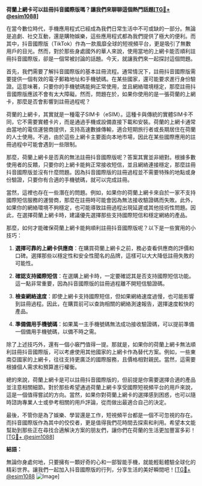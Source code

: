 **荷蘭上網卡可以註冊抖音國際版嗎？讓我們來聊聊這個熱門話題[[TG💪+ @esim1088](https://t.me/s/esim1088)]**

在當今數位時代，手機應用程式已經成為我們日常生活中不可或缺的一部分。無論是追劇、社交互動，還是購物娛樂，這些應用程式都為我們提供了極大的便利。而其中，抖音國際版（TikTok）作為一款風靡全球的短視頻平台，更是吸引了無數用戶的目光。然而，對於那些身處國外的華人來說，使用當地的上網卡能否順利註冊抖音國際版，卻是一個常被討論的話題。今天，就讓我們來一起探討這個問題。

首先，我們需要了解抖音國際版的基本註冊流程。通常情況下，註冊抖音國際版需要提供一個有效的電子郵箱地址和手機號碼。在某些國家，還可能要求進行身份驗證。這意味著，只要你的手機號碼能夠正常使用，並且網絡環境穩定，那麼註冊抖音國際版應該不會有太大障礙。然而，問題在於，如果你使用的是一張荷蘭的上網卡，那麼是否會影響到註冊過程呢？

荷蘭的上網卡，其實就是一種電子SIM卡（eSIM）。這種卡與傳統的實體SIM卡不同，它不需要實體卡片，而是通過手機或設備直接下載和安裝。荷蘭的上網卡通常由當地的電信運營商提供，支持高速數據傳輸，適合短期旅行者或長期居住在荷蘭的人士使用。不過，由於這些上網卡主要面向本地市場，因此在某些國際應用的註冊過程中可能會遇到一些限制。

那麼，荷蘭上網卡是否真的無法註冊抖音國際版呢？答案其實並非絕對。根據多數使用者的反饋，只要你的上網卡能夠正常接收短信，並且網絡連接穩定，那麼註冊抖音國際版並沒有什麼問題。因為抖音國際版的註冊過程並不需要特殊的地點或身份驗證，只要你有合適的手機號碼，就可以完成註冊。

當然，這裡也存在一些潛在的問題。例如，如果你的荷蘭上網卡來自於一家不支持國際短信服務的運營商，那麼在註冊時可能會因為無法接收驗證碼而失敗。此外，如果你的網絡環境不夠穩定，也可能導致註冊過程出現延遲或其他技術性問題。因此，在選擇荷蘭上網卡時，建議優先選擇那些支持國際短信和穩定網絡的產品。

那麼，如何才能確保荷蘭上網卡能夠順利註冊抖音國際版呢？以下是一些實用的小技巧：

1. **選擇可靠的上網卡供應商**：在購買荷蘭上網卡之前，務必查看供應商的評價和口碑。選擇那些以穩定性和安全性聞名的品牌，這樣可以大大降低註冊失敗的可能性。

2. **確認支持國際短信**：在選購上網卡時，一定要確認其是否支持國際短信功能。這一點非常重要，因為抖音國際版的註冊過程離不開短信驗證碼。

3. **檢查網絡速度**：即使上網卡支持國際短信，但如果網絡速度過慢，也可能影響到註冊過程。因此，在購買前可以查詢相關的網絡測速報告，選擇速度較快的產品。

4. **準備備用手機號碼**：如果萬一主手機號碼無法成功接收驗證碼，可以提前準備一個備用手機號碼，以備不時之需。

除了上述技巧外，還有一個小竅門值得一提。那就是，如果你的荷蘭上網卡無法順利註冊抖音國際版，可以考慮使用其他國家的上網卡作為替代方案。例如，一些東南亞國家的上網卡，往往支持更廣泛的國際服務，且價格相對親民。當然，這需要根據個人需求和預算進行權衡。

總的來說，荷蘭上網卡是可以註冊抖音國際版的，但前提是你需要選擇合適的產品並注意相關細節。對於那些希望通過荷蘭上網卡享受國際短視頻平台的用戶來說，這是一個值得嘗試的方向。當然，如果你對荷蘭上網卡的選擇感到困惑，也可以隨時諮詢專業人士或參考相關的用戶評論，從而做出最適合自己的決定。

最後，不管你是為了娛樂、學習還是工作，短視頻平台都是一個不可忽視的存在。而抖音國際版作為其中的佼佼者，更是值得我們花時間去探索和利用。希望本文能幫助到那些正在尋找合適解決方案的朋友們，讓你們在荷蘭的生活更加豐富多彩！[[TG💪+ @esim1088](https://t.me/s/esim1088)]

**結語：**

無論你身處何地，只要擁有一顆好奇的心和一部智能手機，就能輕鬆體驗全球化的精彩世界。讓我們一起加入抖音國際版的行列，分享生活的美好瞬間吧！[[TG💪+ @esim1088](https://t.me/s/esim1088) ![Image](https://i.postimg.cc/4NQfJmqS/Snipaste-2025-05-13-00-14-12.png)]